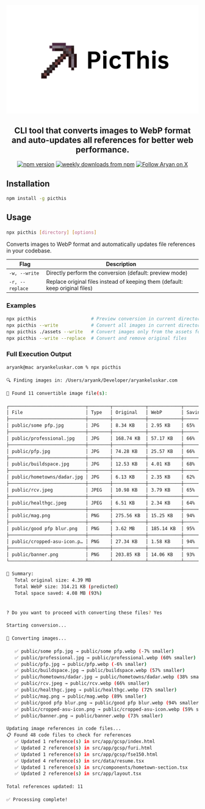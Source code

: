<div align="center">
<img src="https://raw.githubusercontent.com/aryankeluskar/picthis/refs/heads/master/assets/PicThis.png" alt="PicThis Banner" />
</div>

<h2 align="center">CLI tool that converts images to WebP format and auto-updates all references for better web performance.</h2>

<p align="center">
<a href="https://www.npmjs.com/package/picthis">
<img alt="npm version" src="https://img.shields.io/npm/v/picthis.svg?style=flat-square"></a>
<a href="https://www.npmjs.com/package/picthis">
<img alt="weekly downloads from npm" src="https://img.shields.io/npm/dw/picthis.svg?style=flat-square"></a>
<a href="https://x.com/intent/follow?screen_name=aryankeluscar">
<img alt="Follow Aryan on X" src="https://img.shields.io/badge/%40aryankeluscar-9f9f9f?style=flat-square&logo=x&labelColor=555"></a>
</p>

## Installation

```bash
npm install -g picthis
```

## Usage

```bash
npx picthis [directory] [options]
```

Converts images to WebP format and automatically updates file references in your codebase.

| Flag | Description |
|------|-------------|
| `-w, --write` | Directly perform the conversion (default: preview mode) |
| `-r, --replace` | Replace original files instead of keeping them (default: keep original files) |

### Examples

```bash
npx picthis                    # Preview conversion in current directory
npx picthis --write            # Convert all images in current directory  
npx picthis ./assets --write   # Convert images only from the assets folder
npx picthis --write --replace  # Convert and remove original files
```

### Full Execution Output

```bash
aryank@mac aryankeluskar.com % npx picthis

🔍 Finding images in: /Users/aryank/Developer/aryankeluskar.com

📸 Found 11 convertible image file(s):

┌────────────────────────────┬────────┬────────────┬────────────┬────────────┐
│ File                       │ Type   │ Original   │ WebP       │ Savings    │
├────────────────────────────┼────────┼────────────┼────────────┼────────────┤
│ public/some pfp.jpg        │ JPG    │ 8.34 KB    │ 2.95 KB    │ 65%        │
├────────────────────────────┼────────┼────────────┼────────────┼────────────┤
│ public/professional.jpg    │ JPG    │ 168.74 KB  │ 57.17 KB   │ 66%        │
├────────────────────────────┼────────┼────────────┼────────────┼────────────┤
│ public/pfp.jpg             │ JPG    │ 74.28 KB   │ 25.57 KB   │ 66%        │
├────────────────────────────┼────────┼────────────┼────────────┼────────────┤
│ public/buildspace.jpg      │ JPG    │ 12.53 KB   │ 4.01 KB    │ 68%        │
├────────────────────────────┼────────┼────────────┼────────────┼────────────┤
│ public/hometowns/dadar.jpg │ JPG    │ 6.13 KB    │ 2.35 KB    │ 62%        │
├────────────────────────────┼────────┼────────────┼────────────┼────────────┤
│ public/rcv.jpeg            │ JPEG   │ 10.98 KB   │ 3.79 KB    │ 65%        │
├────────────────────────────┼────────┼────────────┼────────────┼────────────┤
│ public/healthgc.jpeg       │ JPEG   │ 6.51 KB    │ 2.34 KB    │ 64%        │
├────────────────────────────┼────────┼────────────┼────────────┼────────────┤
│ public/mag.png             │ PNG    │ 275.56 KB  │ 15.25 KB   │ 94%        │
├────────────────────────────┼────────┼────────────┼────────────┼────────────┤
│ public/good pfp blur.png   │ PNG    │ 3.62 MB    │ 185.14 KB  │ 95%        │
├────────────────────────────┼────────┼────────────┼────────────┼────────────┤
│ public/cropped-asu-icon.p… │ PNG    │ 27.34 KB   │ 1.58 KB    │ 94%        │
├────────────────────────────┼────────┼────────────┼────────────┼────────────┤
│ public/banner.png          │ PNG    │ 203.85 KB  │ 14.06 KB   │ 93%        │
└────────────────────────────┴────────┴────────────┴────────────┴────────────┘

📝 Summary:
   Total original size: 4.39 MB
   Total WebP size: 314.21 KB (predicted)
   Total space saved: 4.08 MB (93%)


? Do you want to proceed with converting these files? Yes

Starting conversion...

📸 Converting images...

   ✅ public/some pfp.jpg → public/some pfp.webp (-7% smaller)
   ✅ public/professional.jpg → public/professional.webp (60% smaller)
   ✅ public/pfp.jpg → public/pfp.webp (-6% smaller)
   ✅ public/buildspace.jpg → public/buildspace.webp (57% smaller)
   ✅ public/hometowns/dadar.jpg → public/hometowns/dadar.webp (38% smaller)
   ✅ public/rcv.jpeg → public/rcv.webp (66% smaller)
   ✅ public/healthgc.jpeg → public/healthgc.webp (72% smaller)
   ✅ public/mag.png → public/mag.webp (89% smaller)
   ✅ public/good pfp blur.png → public/good pfp blur.webp (94% smaller)
   ✅ public/cropped-asu-icon.png → public/cropped-asu-icon.webp (59% smaller)
   ✅ public/banner.png → public/banner.webp (73% smaller)

Updating image references in code files...
📋 Found 48 code files to check for references
   ✅ Updated 1 reference(s) in src/app/gcsp/index.html
   ✅ Updated 2 reference(s) in src/app/gcsp/furi.html
   ✅ Updated 1 reference(s) in src/app/gcsp/fse150.html
   ✅ Updated 4 reference(s) in src/data/resume.tsx
   ✅ Updated 1 reference(s) in src/components/hometown-section.tsx
   ✅ Updated 2 reference(s) in src/app/layout.tsx

Total references updated: 11

✅ Processing complete!
```